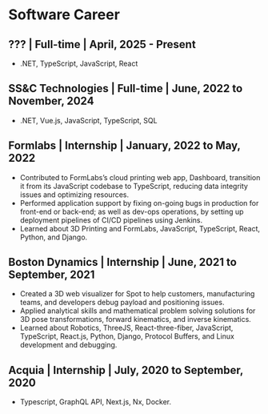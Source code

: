 # Software Career

## ??? | Full-time | April, 2025 - Present

- .NET, TypeScript, JavaScript, React

## SS&C Technologies | Full-time | June, 2022 to November, 2024

- .NET, Vue.js, JavaScript, TypeScript, SQL

## Formlabs | Internship | January, 2022 to May, 2022

- Contributed to FormLabs’s cloud printing web app, Dashboard, transition it from its JavaScript codebase to
TypeScript, reducing data integrity issues and optimizing resources.
- Performed application support by fixing on-going bugs in production for front-end or back-end; as well as dev-ops
operations, by setting up deployment pipelines of CI/CD pipelines using Jenkins.
- Learned about 3D Printing and FormLabs, JavaScript, TypeScript, React, Python, and Django.

## Boston Dynamics | Internship | June, 2021 to September, 2021

- Created a 3D web visualizer for Spot to help customers, manufacturing teams, and developers debug payload and
positioning issues.
- Applied analytical skills and mathematical problem solving solutions for 3D pose transformations, forward
kinematics, and inverse kinematics.
- Learned about Robotics, ThreeJS, React-three-fiber, JavaScript, TypeScript, React.js, Python, Django, Protocol
Buffers, and Linux development and debugging.

## Acquia | Internship | July, 2020 to September, 2020

- Typescript, GraphQL API, Next.js, Nx, Docker.
